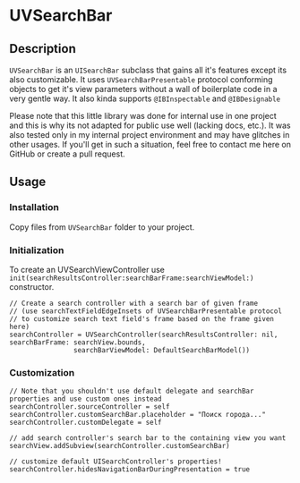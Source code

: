 # UVSearchBar

## Description
`UVSearchBar` is an `UISearchBar` subclass that gains all it's features except its also customizable.
It uses `UVSearchBarPresentable` protocol conforming objects to get it's view parameters without a wall of boilerplate code in a very gentle way.
It also kinda supports `@IBInspectable` and `@IBDesignable`

Please note that this little library was done for internal use in one project and this is why its not adapted for public use well (lacking docs, etc.).
It was also tested only in my internal project environment and may have glitches in other usages. If you'll get in such a situation, feel free to contact me here on GitHub or create a pull request.

## Usage

### Installation
Copy files from `UVSearchBar` folder to your project.

### Initialization
To create an UVSearchViewController use `init(searchResultsController:searchBarFrame:searchViewModel:)` constructor.

```
// Create a search controller with a search bar of given frame
// (use searchTextFieldEdgeInsets of UVSearchBarPresentable protocol
// to customize search text field's frame based on the frame given here)
searchController = UVSearchController(searchResultsController: nil, searchBarFrame: searchView.bounds,
                searchBarViewModel: DefaultSearchBarModel())
```

### Customization
```
// Note that you shouldn't use default delegate and searchBar properties and use custom ones instead
searchController.sourceController = self
searchController.customSearchBar.placeholder = "Поиск города..."
searchController.customDelegate = self

// add search controller's search bar to the containing view you want
searchView.addSubview(searchController.customSearchBar)

// customize default UISearchController's properties!
searchController.hidesNavigationBarDuringPresentation = true



